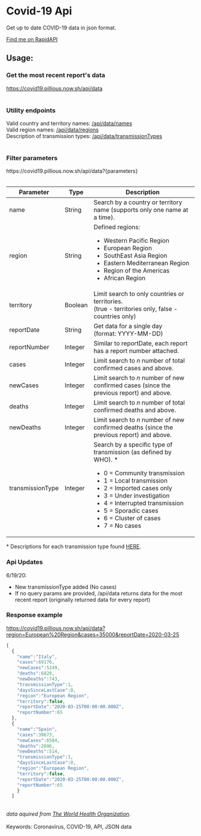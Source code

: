 # Covid-19 Api
Get up to date COVID-19 data in json format. 

[Find me on RapidAPI](https://rapidapi.com/pillious/api/who-covid-19-data?endpoint=apiendpoint_6ee0a65a-43a1-44c3-a821-a0137508f32e)
<br>

## Usage:

### Get the most recent report's data
https://covid19.pillious.now.sh/api/data
<br><br>

### Utility endpoints
Valid country and territory names: [/api/data/names](https://covid19.pillious.now.sh/api/data/names) <br>
Valid region names: [/api/data/regions](https://covid19.pillious.now.sh/api/data/regions) <br>
Description of transmission types: [/api/data/transmissionTypes](https://covid19.pillious.now.sh/api/data/transmissionTypes)
<br><br>
        

### Filter parameters
<div>https://covid19.pillious.now.sh/api/data?{parameters}</div>
<br>

Parameter | Type | Description
------------ | ------------- | -------------
name | String | Search by a country or territory name (supports only one name at a time).
region | String | Defined regions: <ul><li>Western Pacific Region</li><li>European Region</li><li>SouthEast Asia Region</li><li>Eastern Mediterranean Region</li><li>Region of the Americas</li><li>African Region</li></ul>
territory | Boolean | Limit search to only countries or territories.<br>(true - territories only, false - countries only)
reportDate | String | Get data for a single day<br>(format: YYYY-MM-DD)
reportNumber | Integer | Similar to reportDate, each report has a report number attached.
cases | Integer | Limit search to *n* number of total confirmed cases and above.
newCases | Integer | Limit search to *n* number of new confirmed cases (since the previous report) and above.
deaths | Integer | Limit search to *n* number of total confirmed deaths and above.
newDeaths | Integer |  Limit search to *n* number of new confirmed deaths (since the previous report) and above.
transmissionType | Integer | Search by a specific type of transmission (as defined by WHO). * <ul><li>0 = Community transmission</li><li>1 = Local transmission</li><li>2 = Imported cases only</li><li>3 = Under investigation</li><li>4 = Interrupted transmission</li><li>5 = Sporadic cases</li><li>6 = Cluster of cases</li><li>7 = No cases</li></ul>

&#42; Descriptions for each transmission type found [HERE](https://covid19.pillious.now.sh/api/data/transmissionTypes).

### Api Updates
6/19/20: 
- New transmissionType added (No cases) <br>
- If no query params are provided, /api/data returns data for the most recent report (originally returned data for every report)

### Response example
https://covid19.pillious.now.sh/api/data?region=European%20Region&cases=35000&reportDate=2020-03-25
```javascript
[
  {
    "name":"Italy",
    "cases":69176,
    "newCases":5249,
    "deaths":6820,
    "newDeaths":743,
    "transmissionType":1,
    "daysSinceLastCase":0,
    "region":"European Region",
    "territory":false,
    "reportDate":"2020-03-25T00:00:00.000Z",
    "reportNumber":65
  },
  {
    "name":"Spain",
    "cases":39673,
    "newCases":6584,
    "deaths":2696,
    "newDeaths":514,
    "transmissionType":1,
    "daysSinceLastCase":0,
    "region":"European Region",
    "territory":false,
    "reportDate":"2020-03-25T00:00:00.000Z",
    "reportNumber":65
    }
  ]
```
<br>*data aquired from [The World Health Organization](https://www.who.int/).* 
<br><br>Keywords: Coronavirus, COVID-19, API, JSON data
